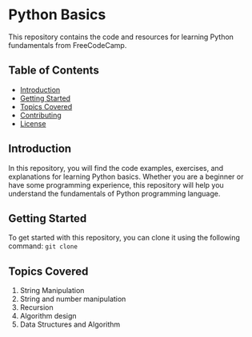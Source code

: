 # Python Basics

This repository contains the code and resources for learning Python fundamentals from FreeCodeCamp.

## Table of Contents

- [Introduction](#introduction)
- [Getting Started](#getting-started)
- [Topics Covered](#topics-covered)
- [Contributing](#contributing)
- [License](#license)

## Introduction

In this repository, you will find the code examples, exercises, and explanations for learning Python basics. Whether you are a beginner or have some programming experience, this repository will help you understand the fundamentals of Python programming language.

## Getting Started

To get started with this repository, you can clone it using the following command:
    ```git clone```

## Topics Covered
1. String Manipulation
2. String and number manipulation
3. Recursion
4. Algorithm design
5. Data Structures and Algorithm
